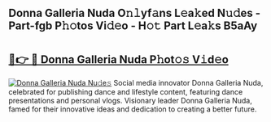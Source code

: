 ## Donna Galleria Nuda O𝚗𝚕yf𝚊ns L𝚎a𝚔ed N𝚞𝚍es - Part-fgb P𝚑𝚘tos Vi𝚍𝚎o - H𝚘𝚝 Part L𝚎a𝚔s B5aAy

# <h2><a href="http://kf50p2a.oniu.top/?m=Donna+Galleria+Nuda">🔗👉 🔴 Donna Galleria Nuda P𝚑ot𝚘𝚜 V𝚒d𝚎o</a></h2>

[![Donna Galleria Nuda Nu𝚍e𝚜](https://i.imgur.com/0qMVB7G.gif)](http://kf50p2a.oniu.top/?m=Donna+Galleria+Nuda)
Social media innovator Donna Galleria Nuda, celebrated for publishing dance and lifestyle content, featuring dance presentations and personal vlogs. Visionary leader Donna Galleria Nuda, famed for their innovative ideas and dedication to creating a better future.  
